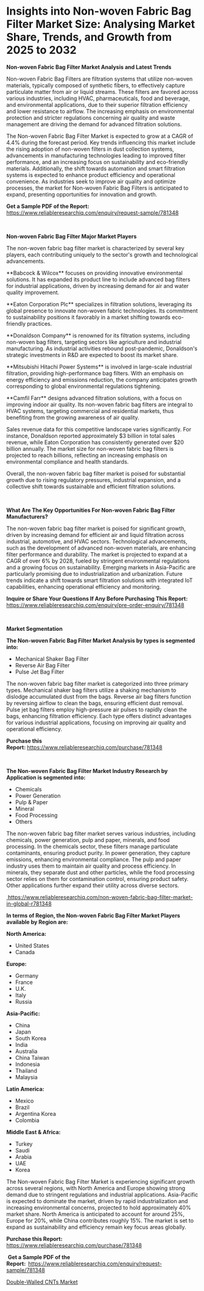 <p><h1>Insights into Non-woven Fabric Bag Filter Market Size: Analysing Market Share, Trends, and Growth from 2025 to 2032</h1></p><p><strong>Non-woven Fabric Bag Filter Market Analysis and Latest Trends</strong></p>
<p><p>Non-woven Fabric Bag Filters are filtration systems that utilize non-woven materials, typically composed of synthetic fibers, to effectively capture particulate matter from air or liquid streams. These filters are favored across various industries, including HVAC, pharmaceuticals, food and beverage, and environmental applications, due to their superior filtration efficiency and lower resistance to airflow. The increasing emphasis on environmental protection and stricter regulations concerning air quality and waste management are driving the demand for advanced filtration solutions.</p><p>The Non-woven Fabric Bag Filter Market is expected to grow at a CAGR of 4.4% during the forecast period. Key trends influencing this market include the rising adoption of non-woven filters in dust collection systems, advancements in manufacturing technologies leading to improved filter performance, and an increasing focus on sustainability and eco-friendly materials. Additionally, the shift towards automation and smart filtration systems is expected to enhance product efficiency and operational convenience. As industries seek to improve air quality and optimize processes, the market for Non-woven Fabric Bag Filters is anticipated to expand, presenting opportunities for innovation and growth.</p></p>
<p><strong>Get a Sample PDF of the Report:&nbsp;</strong> <a href="https://www.reliableresearchiq.com/enquiry/request-sample/781348?utm_campaign=3066&utm_medium=2&utm_source=Github&utm_content=ia&utm_term=26032025&utm_id=non-woven-fabric-bag-filter">https://www.reliableresearchiq.com/enquiry/request-sample/781348</a></p>
<p>&nbsp;</p>
<p><strong>Non-woven Fabric Bag Filter Major Market Players</strong></p>
<p><p>The non-woven fabric bag filter market is characterized by several key players, each contributing uniquely to the sector's growth and technological advancements. </p><p>**Babcock & Wilcox** focuses on providing innovative environmental solutions. It has expanded its product line to include advanced bag filters for industrial applications, driven by increasing demand for air and water quality improvement.</p><p>**Eaton Corporation Plc** specializes in filtration solutions, leveraging its global presence to innovate non-woven fabric technologies. Its commitment to sustainability positions it favorably in a market shifting towards eco-friendly practices.</p><p>**Donaldson Company** is renowned for its filtration systems, including non-woven bag filters, targeting sectors like agriculture and industrial manufacturing. As industrial activities rebound post-pandemic, Donaldson's strategic investments in R&D are expected to boost its market share.</p><p>**Mitsubishi Hitachi Power Systems** is involved in large-scale industrial filtration, providing high-performance bag filters. With an emphasis on energy efficiency and emissions reduction, the company anticipates growth corresponding to global environmental regulations tightening.</p><p>**Camfil Farr** designs advanced filtration solutions, with a focus on improving indoor air quality. Its non-woven fabric bag filters are integral to HVAC systems, targeting commercial and residential markets, thus benefiting from the growing awareness of air quality.</p><p>Sales revenue data for this competitive landscape varies significantly. For instance, Donaldson reported approximately $3 billion in total sales revenue, while Eaton Corporation has consistently generated over $20 billion annually. The market size for non-woven fabric bag filters is projected to reach billions, reflecting an increasing emphasis on environmental compliance and health standards.</p><p>Overall, the non-woven fabric bag filter market is poised for substantial growth due to rising regulatory pressures, industrial expansion, and a collective shift towards sustainable and efficient filtration solutions.</p></p>
<p>&nbsp;</p>
<p><strong>What Are The Key Opportunities For Non-woven Fabric Bag Filter Manufacturers?</strong></p>
<p><p>The non-woven fabric bag filter market is poised for significant growth, driven by increasing demand for efficient air and liquid filtration across industrial, automotive, and HVAC sectors. Technological advancements, such as the development of advanced non-woven materials, are enhancing filter performance and durability. The market is projected to expand at a CAGR of over 6% by 2028, fueled by stringent environmental regulations and a growing focus on sustainability. Emerging markets in Asia-Pacific are particularly promising due to industrialization and urbanization. Future trends indicate a shift towards smart filtration solutions with integrated IoT capabilities, enhancing operational efficiency and monitoring.</p></p>
<p><strong>Inquire or Share Your Questions If Any Before Purchasing This Report:</strong> <a href="https://www.reliableresearchiq.com/enquiry/pre-order-enquiry/781348?utm_campaign=3066&utm_medium=2&utm_source=Github&utm_content=ia&utm_term=26032025&utm_id=non-woven-fabric-bag-filter">https://www.reliableresearchiq.com/enquiry/pre-order-enquiry/781348</a></p>
<p>&nbsp;</p>
<p><strong>Market Segmentation</strong></p>
<p><strong>The Non-woven Fabric Bag Filter Market Analysis by types is segmented into:</strong></p>
<p><ul><li>Mechanical Shaker Bag Filter</li><li>Reverse Air Bag Filter</li><li>Pulse Jet Bag Filter</li></ul></p>
<p><p>The non-woven fabric bag filter market is categorized into three primary types. Mechanical shaker bag filters utilize a shaking mechanism to dislodge accumulated dust from the bags. Reverse air bag filters function by reversing airflow to clean the bags, ensuring efficient dust removal. Pulse jet bag filters employ high-pressure air pulses to rapidly clean the bags, enhancing filtration efficiency. Each type offers distinct advantages for various industrial applications, focusing on improving air quality and operational efficiency.</p></p>
<p><strong>Purchase this Report:&nbsp;</strong><a href="https://www.reliableresearchiq.com/purchase/781348?utm_campaign=3066&utm_medium=2&utm_source=Github&utm_content=ia&utm_term=26032025&utm_id=non-woven-fabric-bag-filter">https://www.reliableresearchiq.com/purchase/781348</a></p>
<p>&nbsp;</p>
<p><strong>The Non-woven Fabric Bag Filter Market Industry Research by Application is segmented into:</strong></p>
<p><ul><li>Chemicals</li><li>Power Generation</li><li>Pulp & Paper</li><li>Mineral</li><li>Food Processing</li><li>Others</li></ul></p>
<p><p>The non-woven fabric bag filter market serves various industries, including chemicals, power generation, pulp and paper, minerals, and food processing. In the chemicals sector, these filters manage particulate contaminants, ensuring product purity. In power generation, they capture emissions, enhancing environmental compliance. The pulp and paper industry uses them to maintain air quality and process efficiency. In minerals, they separate dust and other particles, while the food processing sector relies on them for contamination control, ensuring product safety. Other applications further expand their utility across diverse sectors.</p></p>
<p><a href="https://www.reliableresearchiq.com/non-woven-fabric-bag-filter-market-in-global-r781348?utm_campaign=3066&utm_medium=2&utm_source=Github&utm_content=ia&utm_term=26032025&utm_id=non-woven-fabric-bag-filter">&nbsp;https://www.reliableresearchiq.com/non-woven-fabric-bag-filter-market-in-global-r781348</a></p>
<p><strong>In terms of Region, the Non-woven Fabric Bag Filter Market Players available by Region are:</strong></p>
<p>
    <p> <strong> North America: </strong>
        <ul>
            <li>United States</li>
            <li>Canada</li>
        </ul>
        </p> 
    <p> <strong> Europe: </strong>
        <ul>
            <li>Germany</li>
            <li>France</li>
            <li>U.K.</li>
            <li>Italy</li>
            <li>Russia</li>
        </ul>
        </p> 
    <p> <strong> Asia-Pacific: </strong>
        <ul>
            <li>China</li>
            <li>Japan</li>
            <li>South Korea</li>
            <li>India</li>
            <li>Australia</li>
            <li>China Taiwan</li>
            <li>Indonesia</li>
            <li>Thailand</li>
            <li>Malaysia</li>
        </ul>
        </p> 
    <p> <strong> Latin America: </strong>
        <ul>
            <li>Mexico</li>
            <li>Brazil</li>
            <li>Argentina Korea</li>
            <li>Colombia</li>
        </ul>
        </p> 
    <p> <strong> Middle East & Africa: </strong>
        <ul>
            <li>Turkey</li>
            <li>Saudi</li>
            <li>Arabia</li>
            <li>UAE</li>
            <li>Korea</li>
        </ul>
    </p>
    </p>
<p><p>The Non-woven Fabric Bag Filter Market is experiencing significant growth across several regions, with North America and Europe showing strong demand due to stringent regulations and industrial applications. Asia-Pacific is expected to dominate the market, driven by rapid industrialization and increasing environmental concerns, projected to hold approximately 40% market share. North America is anticipated to account for around 25%, Europe for 20%, while China contributes roughly 15%. The market is set to expand as sustainability and efficiency remain key focus areas globally.</p></p>
<p><strong>Purchase this Report: </strong><a href="https://www.reliableresearchiq.com/purchase/781348?utm_campaign=3066&utm_medium=2&utm_source=Github&utm_content=ia&utm_term=26032025&utm_id=non-woven-fabric-bag-filter">https://www.reliableresearchiq.com/purchase/781348</a></p>
<p>&nbsp;<strong>Get a Sample PDF of the Report:&nbsp;&nbsp;</strong><a href="https://www.reliableresearchiq.com/enquiry/request-sample/781348?utm_campaign=3066&utm_medium=2&utm_source=Github&utm_content=ia&utm_term=26032025&utm_id=non-woven-fabric-bag-filter">https://www.reliableresearchiq.com/enquiry/request-sample/781348</a></p>
<p><strong></strong></p>
<p><p><a href="https://github.com/hannajuana198484/Market-Research-Report-List-1/blob/main/double-walled-cnts-market.md?utm_campaign=3066&utm_medium=2&utm_source=Github&utm_content=ia&utm_term=26032025&utm_id=non-woven-fabric-bag-filter">Double-Walled CNTs Market</a></p></p>